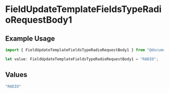# FieldUpdateTemplateFieldsTypeRadioRequestBody1

## Example Usage

```typescript
import { FieldUpdateTemplateFieldsTypeRadioRequestBody1 } from "@documenso/sdk-typescript/models/operations";

let value: FieldUpdateTemplateFieldsTypeRadioRequestBody1 = "RADIO";
```

## Values

```typescript
"RADIO"
```